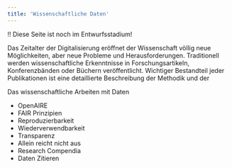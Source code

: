```yaml
---
title: 'Wissenschaftliche Daten'
---
```


!! Diese Seite ist noch im Entwurfsstadium!

Das Zeitalter der Digitalisierung eröffnet der Wissenschaft völlig neue Möglichkeiten, aber neue Probleme und Herausforderungen. Traditionell werden wissenschaftliche Erkenntnisse in Forschungsartikeln, Konferenzbänden oder Büchern veröffentlicht. Wichtiger Bestandteil jeder Publikationen ist eine detaillierte Beschreibung der Methodik und der


Das wissenschaftliche Arbeiten mit Daten

- OpenAIRE
- FAIR Prinzipien
- Reproduzierbarkeit
- Wiederverwendbarkeit
- Transparenz
- Allein reicht nicht aus
- Research Compendia
- Daten Zitieren

